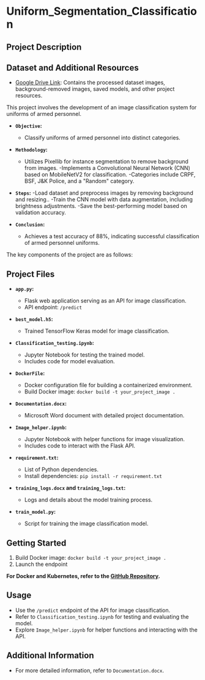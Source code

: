 # Uniform_Segmentation_Classification

## Project Description

## Dataset and Additional Resources

- [Google Drive Link](https://drive.google.com/drive/folders/1HfK11VXf9JGjIigUYfZip74h1ZszWgmL?usp=sharing): Contains the processed dataset images, background-removed images, saved models, and other project resources.

This project involves the development of an image classification system for uniforms of armed personnel. 
- **`Objective`:**
  - Classify uniforms of armed personnel into distinct categories.
 
- **`Methodology`:**
  - Utilizes Pixellib for instance segmentation to remove background from images.
  -Implements a Convolutional Neural Network (CNN) based on MobileNetV2 for classification.
  -Categories include CRPF, BSF, J&K Police, and a "Random" category.

- **`Steps`:**
  -Load dataset and preprocess images by removing background and resizing..
  -Train the CNN model with data augmentation, including brightness adjustments.
  -Save the best-performing model based on validation accuracy.

- **`Conclusion`:**
  - Achieves a test accuracy of 88%, indicating successful classification of armed personnel uniforms.

The key components of the project are as follows:

## Project Files

- **`app.py`:**
  - Flask web application serving as an API for image classification.
  - API endpoint: `/predict`

- **`best_model.h5`:**
  - Trained TensorFlow Keras model for image classification.

- **`Classification_testing.ipynb`:**
  - Jupyter Notebook for testing the trained model.
  - Includes code for model evaluation.

- **`DockerFile`:**
  - Docker configuration file for building a containerized environment.
  - Build Docker image: `docker build -t your_project_image .`

- **`Documentation.docx`:**
  - Microsoft Word document with detailed project documentation.

- **`Image_helper.ipynb`:**
  - Jupyter Notebook with helper functions for image visualization.
  - Includes code to interact with the Flask API.

- **`requirement.txt`:**
  - List of Python dependencies.
  - Install dependencies: `pip install -r requirement.txt`

- **`training_logs.docx` and `training_logs.txt`:**
  - Logs and details about the model training process.

- **`train_model.py`:**
  - Script for training the image classification model.


## Getting Started

1. Build Docker image: `docker build -t your_project_image .`
2. Launch the endpoint

**For Docker and Kubernetes, refer to the [GitHub Repository](https://github.com/Pulkit0602/Classification_Model_Deployment).**

## Usage

- Use the `/predict` endpoint of the API for image classification.
- Refer to `Classification_testing.ipynb` for testing and evaluating the model.
- Explore `Image_helper.ipynb` for helper functions and interacting with the API.

## Additional Information

- For more detailed information, refer to `Documentation.docx`.
